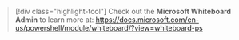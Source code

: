 > [!div class="highlight-tool"] 
> Check out the **Microsoft Whiteboard Admin** to learn more at: https://docs.microsoft.com/en-us/powershell/module/whiteboard/?view=whiteboard-ps